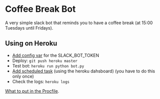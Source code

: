 # Coffee Break Bot

A very simple slack bot that reminds you to have a coffee break (at 15:00 Tuesdays until Fridays).

## Using on Heroku

* [Add config var](https://devcenter.heroku.com/articles/config-vars) for the SLACK_BOT_TOKEN
* Deploy: `git push heroku master`
* Test bot: `heroku run python bot.py`
* [Add scheduled task](https://devcenter.heroku.com/articles/scheduler) (using the heroku dahsboard) (you have to do this only once)
* Check the logs: `heroku logs`

[What to put in the Procfile](https://github.com/michaelkrukov/heroku-python-script).
